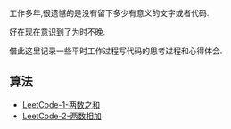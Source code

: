 工作多年,很遗憾的是没有留下多少有意义的文字或者代码.

好在现在意识到了为时不晚.

借此这里记录一些平时工作过程写代码的思考过程和心得体会.

## 算法
- [LeetCode-1-两数之和](coding/src/main/java/com/roadmap/algorithm/TwoSum1.java)
- [LeetCode-2-两数相加](coding/src/main/java/com/roadmap/algorithm/AddTwoNumbers2.java)
